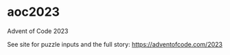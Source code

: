 # aoc2023
Advent of Code 2023

See site for puzzle inputs and the full story: https://adventofcode.com/2023